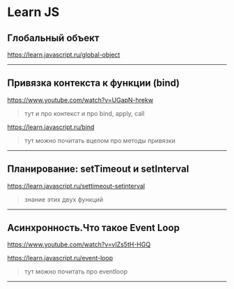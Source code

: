 # Learn JS
## Глобальный объект
https://learn.javascript.ru/global-object

---

## Привязка контекста к функции (bind)
https://www.youtube.com/watch?v=UGapN-hrekw
> тут и про контекст и про bind, apply, call

https://learn.javascript.ru/bind
> тут можно почитать вцелом про методы привязки

---

## Планирование: setTimeout и setInterval
https://learn.javascript.ru/settimeout-setinterval
>знание этих двух функций

---

## Асинхронность.Что такое Event Loop
https://www.youtube.com/watch?v=vIZs5tH-HGQ

https://learn.javascript.ru/event-loop
>тут можно почитать про eventloop

---
